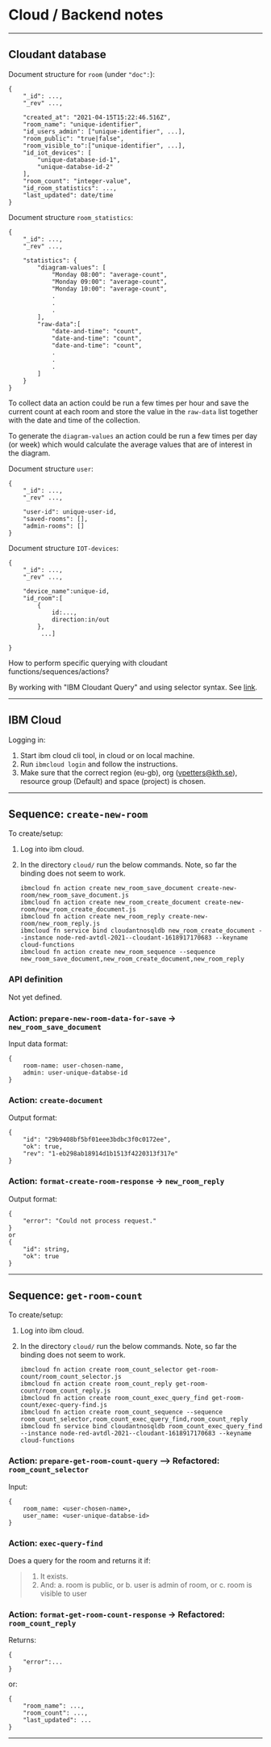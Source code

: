 # Cloud / Backend notes


---

## Cloudant database

Document structure for ``room`` (under ``"doc":``):

    {
        "_id": ...,
        "_rev" ...,

        "created_at": "2021-04-15T15:22:46.516Z",
        "room_name": "unique-identifier",
        "id_users_admin": ["unique-identifier", ...],
        "room_public": "true|false",
        "room_visible_to":["unique-identifier", ...],
        "id_iot_devices": [
            "unique-database-id-1",
            "unique-databse-id-2"
        ],
        "room_count": "integer-value",
        "id_room_statistics": ...,
        "last_updated": date/time
    }

Document structure ``room_statistics``:

    {
        "_id": ...,
        "_rev" ...,
        
        "statistics": {
            "diagram-values": [
                "Monday 08:00": "average-count",
                "Monday 09:00": "average-count",
                "Monday 10:00": "average-count",
                .
                .
                .
            ],
            "raw-data":[
                "date-and-time": "count",
                "date-and-time": "count",
                "date-and-time": "count",
                .
                .
                .
            ]
        }
    }
    

To collect data an action could be run a few times per hour and save the current count at each room and store the value in the ``raw-data`` list together with the date and time of the collection.

To generate the ``diagram-values`` an action could be run a few times per day (or week) which would calculate the average values that are of interest in the diagram.


Document structure ``user``:

    {   
        "_id": ...,
        "_rev" ...,
        
        "user-id": unique-user-id,
        "saved-rooms": [],
        "admin-rooms": []
    }


Document structure ``IOT-devices``:

    {
        "_id": ...,
        "_rev" ...,

        "device_name":unique-id,
        "id_room":[
            {
                id:..., 
                direction:in/out
            },
             ...]

    }

How to perform specific querying with cloudant functions/sequences/actions?

By working with "IBM Cloudant Query" and using selector syntax. See [link](https://cloud.ibm.com/docs/Cloudant?topic=Cloudant-query).



---

## IBM Cloud

Logging in:

1. Start ibm cloud cli tool, in cloud or on local machine.
2. Run ``ibmcloud login`` and follow the instructions.
3. Make sure that the correct region (eu-gb), org (vpetters@kth.se), resource group (Default) and space (project) is chosen.

---

## Sequence: ``create-new-room``

To create/setup:

1. Log into ibm cloud.
2. In the directory ``cloud/`` run the below commands.
    Note, so far the binding does not seem to work.

    
    ```
    ibmcloud fn action create new_room_save_document create-new-room/new_room_save_document.js
    ibmcloud fn action create new_room_create_document create-new-room/new_room_create_document.js
    ibmcloud fn action create new_room_reply create-new-room/new_room_reply.js
    ibmcloud fn service bind cloudantnosqldb new_room_create_document --instance node-red-avtdl-2021--cloudant-1618917170683 --keyname cloud-functions
    ibmcloud fn action create new_room_sequence --sequence new_room_save_document,new_room_create_document,new_room_reply
    ```

### API definition
Not yet defined.

### Action: ``prepare-new-room-data-for-save`` -> ``new_room_save_document``


Input data format:

    {
        room-name: user-chosen-name,
        admin: user-unique-databse-id
    }


### Action: ``create-document``
Output format:

    {
        "id": "29b9408bf5bf01eee3bdbc3f0c0172ee",
        "ok": true,
        "rev": "1-eb298ab18914d1b1513f4220313f317e"
    }

### Action: ``format-create-room-response`` -> ``new_room_reply``
Output format:

    {
        "error": "Could not process request."
    }
    or
    {
        "id": string,
        "ok": true
    }

---

## Sequence: ``get-room-count``

To create/setup:

1. Log into ibm cloud.
2. In the directory ``cloud/`` run the below commands.
    Note, so far the binding does not seem to work.
    
    ```
    ibmcloud fn action create room_count_selector get-room-count/room_count_selector.js
    ibmcloud fn action create room_count_reply get-room-count/room_count_reply.js
    ibmcloud fn action create room_count_exec_query_find get-room-count/exec-query-find.js
    ibmcloud fn action create room_count_sequence --sequence room_count_selector,room_count_exec_query_find,room_count_reply
    ibmcloud fn service bind cloudantnosqldb room_count_exec_query_find --instance node-red-avtdl-2021--cloudant-1618917170683 --keyname cloud-functions
    ```

### Action: ``prepare-get-room-count-query`` --> Refactored: ``room_count_selector``
Input:

    {
        room_name: <user-chosen-name>,
        user_name: <user-unique-databse-id>
    }

### Action: ``exec-query-find``
Does a query for the room and returns it if:
>1. It exists.
>2. And:
>    a. room is public, or
>    b. user is admin of room, or
>    c. room is visible to user

### Action: ``format-get-room-count-response`` -> Refactored: ``room_count_reply``
Returns:

    {
        "error":...
    }
or:

    {
        "room_name": ..., 
        "room_count": ..., 
        "last_updated": ...
    }

---